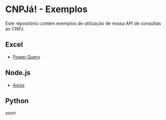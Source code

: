 # CNPJá! - Exemplos

Este repositório contém exemplos de utilização de nossa API de consultas ao CNPJ.

## Excel

- [Power Query](excel)

## Node.js

- [Axios](node-js/axios)


## Python

_soon_
